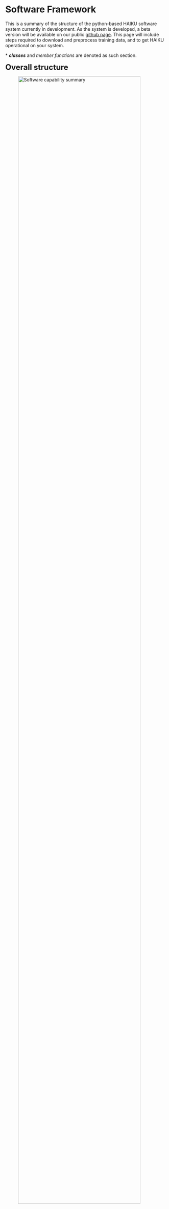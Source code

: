 # Software Framework

This is a summary of the structure of the python-based HAIKU software system currently in development.
As the system is developed, a beta version will be available on our public [github page](https://github.com/BAE-Systems-HAIKU/HAIKU).
This page will include steps required to download and preprocess training data,
and to get HAIKU operational on your system.

 \* **_classes_** and _member functions_ are denoted as such section.

 <font size="5">**Overall structure** </font>

<figure>
<img src="../figs/diagrams/haiku-core-classes-diagram.png" alt="Software capability summary" style="width:95%">
<figcaption align = "center" style="width:80%"><b>Figure 1:</b> Classes representing core functionality in the HAIKU software system.</figcaption>
</figure>
&nbsp;



We generate a **_ClimateData_** object that encapsulates CESM, NSIDC, or Koopman generated data and converts them all to consistent representations (the same coordinate grid and sets of variables) while storing the provenance as a member.



<figure>
<img src="../figs/diagrams/software_capability_summary.png" alt="Software capability summary" style="width:95%">
<figcaption align = "center" style="width:80%"><b>Figure 2:</b> Central objects to the HAIKU system.  The analytics causal analysis and analysis toolkit are still being built out and are not present in the current release.</figcaption>
</figure>
&nbsp;

The **_KoopmanModel_** class contains a trained Koopman model as well as any training parameters associated with the stored data. During training, it takes a single **_ClimateData_** object and learns the dynamics of this system.

The **_Predictor_** object is used to operate on **_KoopmanModel_** objects and generate **_ClimateData_** with a range of parameters.

The **_Plotter_** object takes either a **_KoopmanModel_** or **_ClimateData_** as input, along with runtime parameters, and generates visualizations representing the stored data. As such, this object is also used to visualize predictions.

<figure>
<img src="../figs/diagrams/model_generation_flowchart.png" alt="Model generation software flowchart" style="width:90%">
<figcaption align = "center" style="width:90%"><b>Figure 3:</b> The HAIKU framework ingests data and generates a series of models to enable Tipping Point and other analytics on the climate system.</figcaption>
</figure>
&nbsp;

Finally, the **_KoopmanModel_** itself or the time-series data contained in a **_ClimateData_** object can be passed into the Analytics Toolkit. A **_CausalModel_** object is instantiated and can learn a causal structure from time-series data (**_ClimateData_** object) using its internal methods or from the structure of the **_KoopmanModel_** itself. Similarly, the **_CausalModel_**, **_ClimateData_**, or **_KoopmanModel_** objects are used as input to different tipping-point analyses inside the toolkit.

<figure>
<img src="../figs/diagrams/toolkit_flowchart.png" alt="Analytics Toolkit software flowchart" style="width:90%">
<figcaption align = "center" style="width:90%"><b>Figure 4:</b> Leveraging the generated models and time-series data, several analyses are enabled in the Analytics Toolkit.</figcaption>
</figure>
&nbsp;

Rounding out the system, there are a variety of metrics that are evaluated either as member functions of the systems or as standalone code.



##Climate Data
**_ClimateData_** objects are instantiated by the **_ClimateDataLoader_** class which reads in CESM or NSIDC time-series data and converts it to consistent representations (the same coordinate grid and sets of variables). Similarly, **_ClimateData_** can also be produced from a **_KoopmanModel_** object by running the model through the **_Predictor_** object.
The time-series data is stored in a numpy array and is by default monthly climate variable data.
Internal processing converts between polar and lat-lon coordinates, interpolates missing datapoints, and produces time-series matching the lifted Koopman observables (given a **_KoopmanModel_**).

**_Plotter_** operates on **_ClimateData_** to visually investigate the temporal and spatial behavior of the data.


##Koopman Models
The **_KoopmanModel_** class contains a trained Koopman model. The **_KoopmanModelTrainer_** class contains functions necessary for training a Koopman model based on provided **_ClimateData_**. It is used in conjunction with the **_Predictor_** class to generate prediction time-series data in the form of **_ClimateData_**.

Several model hyperparameters are set at instantiation through the configuration file.

The **_Predictor_** has a member function, **_Predictor_**.predict(**_KoopmanModel**,dt), which returns the predicted **_climate_state_** after the **_KoopmanModel_** has run the original state, x, forward by time dt. This function lifts the original climate state into the Koopman Observables space before propagating the state forward using matrix multiplication, reversing the lifting function, and producing the predicted state in the original **_climate_state_** format.  There is an associated function for bulk processing of the **_KoopmanModel_**._predict_state()_ function which can provide a full **_ClimateData_** object as output.  This is more commonly used in most analytics.  Currently, the lifting function is a relatively straightforward aggregation of the **_ClimateData_**, but we are investigating other approaches as the development continues.

The **_KoopmanModel_** also has external plotting functions to summarize the model structure including plots of eigenfunctions of selected modes and the distribution of eigenvalues for the **_KoopmanModel_**.

The forecasting done by the Koopman Models enables the Analytics Toolkit or can produce stand-alone climate forecasts for public consumption.

##Hybrid Modeling
We're still designing the structure of the Hybrid Koopman-Climate Model (HKPM) implementation.
For the scope of this project we intend to apply a correction on top of pregenerated data from CESM or another climate model rather than running the full CESM climate model locally and applying the correction in place.
This will likely be sufficient to test the HKCM as a proof-of-concept.

The HKPM itself is the correction to apply at each time-step of a climate model.
Input to this system are two **_ClimateData_** time-series with the same variables and over the same time-period.
A **_KoopmanModel_** object is trained on each of the **_ClimateData_** objects constraining them to have the same eigenvalues so that they can be compared directly to one another.  The final result is a **_KoopmanModel_** which is the difference of these two.

This **_KoopmanModel_** can then be used directly to provide a correction factor to **_ClimateData_** used as input through the **_KoopmanModel_**._predict_state()_ function.  Alternatively, it enables analytics (currently done manually) to better understand the causal differences between the two models. It is possible to generate a **_CausalModel_** object from this data, which may further enable understanding of the physical difference between the original datasets, but further study is required.



###Causal Model

This class requires **_ClimateData_** as well as its own member **_parameters_** (which helps define variable transformation from more fine-grained to user oriented causal variables).
The **_CausalModel_**._transform_data(**_ClimateData_**) function generates a user oriented **_ClimateData_** time-series with many fewer variables.
This time-series can then be used as input to train the **_CausalModel_** where it uses pairwise Granger Causality coupled with LASSO to limit number of edges, remove edges explained by other pathways.

This **_CausalModel_** can then be viewed via a **_CausalModel_**._print()_ method.

Other analytics are still being considered that may do things like allow a user to request the variable or pathway with the greatest impact on another variable.


##Analytics Toolkit

The initial implementation of the **_analysis_toolkit_** hinges around the **_CausalModel_** class. The **_analysis_toolkit_** class is envisioned to hold many various analysis method, but not to hold any objects itself.

<figure>
<img src="../figs/diagrams/toolkit_flowchart.png" alt="Analytics Toolkit software flowchart" style="width:90%">
<figcaption align = "center" style="width:90%"><b>Figure 5:</b> Leveraging the generated models and time-series data, several analyses are enabled in the Analytics Toolkit.</figcaption>
</figure>
&nbsp;

The analytics toolkit allows for generation of the causal model class and enables the time-series based what-if analyses that can be conducted on the causal variables themselves.

The analytics toolkit will also enable the metrics described in the [Metrics](metrics) section.  Specifically, a user will be able to select the metric of interest (eg. robustness to training window bounds) and will automatically run the relevant analysis over the specified parameters and present figures and estimates of the metric in question.

##Configuring HAIKU on your System

HAIKU expects a Linux environment running Python 3.8 or higher. We recommend using a Python Virtual Environment to isolate HAIKU dependencies from the rest of your system. To create this environment, run `python3.8 -m venv ./haiku-venv`. Then, activate the virtual environment with `source ./haiku-venv/bin/activate`.

There are Python library dependencies users need to download before running the system. To do so, users should use `pip` in conjunction with the `requirements.txt` file found in the base directory of the public GitHub repository. The command to install the Python dependencies is:

```
pip install -r requirements.txt
```

An additional dependency required is the Climate Data Operators (CDO) binary found here: https://code.mpimet.mpg.de/projects/cdo

On Ubuntu 20.04, this binary can be downloaded directly from the package repositories with `apt install cdo`. If you prefer, the binary can be downloaded directly from the website linked above. If choosing this route, ensure the downloaded binary is placed on your system path (e.g., in `/usr/bin`). HAIKU expects a globally accesible CDO binary.

Finally, the system `PYTHONPATH` environment variable must include the root directory of the haiku software. For example, if this codebase was located at `/home/test/core/haiku`, it could be added to the system `PYTHONPATH` with the following command: `export PYTHONPATH=$PYTHONPATH:/home/test/core/haiku`. This command can be added to `~/.bashrc` on a Linux system so that it is applied automatically whenever a terminal is launched.

##Training a Koopman Model

Once a user has downloaded either the CESM or NSIDC datasets, they can use HAIKU to train a Koopman Model. The following steps outline how to do so:

1. Copy the `configs/example_config.yml` file
2. Update the new configuration file appropriately for your environment
    - Data directories can contain either CESM or NSIDC dataset files
    - Specifying data directories containing different dataset types (e.g., ICEFRAC and SST) will result in a model combining the two variable types
3. Run `scripts/train.py path_to_configuration_file`
    - System output will be directed to the log file specified in the configuration file
4. The generated model can then be operated on using the `prediction` and `plotting` modules
    - Examples for using the Koopman models are located in `scripts/plotting`
